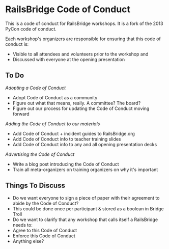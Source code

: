RailsBridge Code of Conduct
=====================

This is a code of conduct for RailsBridge workshops. It is a fork of the 2013 PyCon code of conduct.

Each workshop's organizers are responsible for ensuring that this code of conduct is:

* Visible to all attendees and volunteers prior to the workshop and
* Discussed with everyone at the opening presentation

## To Do

*Adopting a Code of Conduct*

* Adopt Code of Conduct as a community
 * Figure out what that means, really. A committee? The board?
* Figure out our process for updating the Code of Conduct moving forward

*Adding the Code of Conduct to our materials*

* Add Code of Conduct + incident guides to RailsBridge.org
* Add Code of Conduct info to teacher training slides
* Add Code of Conduct info to any and all opening presentation decks

*Advertising the Code of Conduct*

* Write a blog post introducing the Code of Conduct
* Train all meta-organizers on training organizers on why it's important

## Things To Discuss

* Do we want everyone to sign a piece of paper with their agreement to abide by the Code of Conduct?
 * This could be done once per participant & stored as a boolean in Bridge Troll
* Do we want to clarify that any workshop that calls itself a RailsBridge needs to:
 * Agree to this Code of Conduct
 * Enforce this Code of Conduct
 * Anything else?